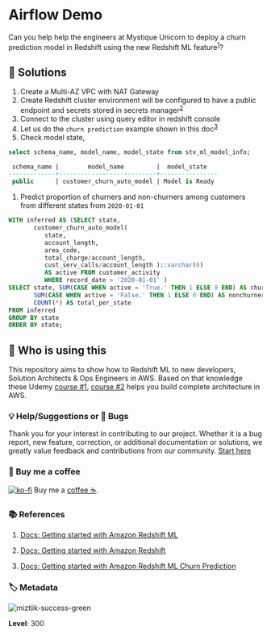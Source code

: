 # Airflow Demo

Can you help help the engineers at Mystique Unicorn to deploy a churn prediction model in Redshift using the new Redshift ML feature<sup>[1]</sup>?

## 🎯 Solutions

1. Create a Multi-AZ VPC with NAT Gateway
1. Create Redshift cluster environment will be configured to have a public endpoint and secrets stored in secrets manager<sup>[2]</sup>
1. Connect to the cluster using query editor in redshift console
1. Let us do the `churn prediction` example shown in this doc<sup>[3]</sup>
1. Check model state,

```sql
select schema_name, model_name, model_state from stv_ml_model_info;

 schema_name |        model_name         |  model_state
-------------+---------------------------+----------------
 public      | customer_churn_auto_model | Model is Ready

```
1. Predict proportion of churners and non-churners among customers from different states from `2020-01-01`

```sql
WITH inferred AS (SELECT state,
       customer_churn_auto_model( 
          state,
          account_length,
          area_code, 
          total_charge/account_length, 
          cust_serv_calls/account_length )::varchar(6)
          AS active FROM customer_activity
          WHERE record_date > '2020-01-01' )
SELECT state, SUM(CASE WHEN active = 'True.' THEN 1 ELSE 0 END) AS churners,
       SUM(CASE WHEN active = 'False.' THEN 1 ELSE 0 END) AS nonchurners,
       COUNT(*) AS total_per_state
FROM inferred
GROUP BY state
ORDER BY state;
```


## 📌 Who is using this

This repository aims to show how to Redshift ML to new developers, Solution Architects & Ops Engineers in AWS. Based on that knowledge these Udemy [course #1][102], [course #2][101] helps you build complete architecture in AWS.

### 💡 Help/Suggestions or 🐛 Bugs

Thank you for your interest in contributing to our project. Whether it is a bug report, new feature, correction, or additional documentation or solutions, we greatly value feedback and contributions from our community. [Start here](/issues)

### 👋 Buy me a coffee

[![ko-fi](https://www.ko-fi.com/img/githubbutton_sm.svg)](https://ko-fi.com/Q5Q41QDGK) Buy me a [coffee ☕][900].

### 📚 References

1. [Docs: Getting started with Amazon Redshift ML][1]

1. [Docs: Getting started with Amazon Redshift][2]
1. [Docs: Getting started with Amazon Redshift ML Churn Prediction][3]

### 🏷️ Metadata

![miztiik-success-green](https://img.shields.io/badge/Miztiik:Automation:Level-300-purple)

**Level**: 300

[1]: https://docs.aws.amazon.com/redshift/latest/dg/geting-started-machine-learning.html
[2]: https://docs.aws.amazon.com/redshift/latest/gsg/rs-gsg-prereq.html
[3]: https://docs.aws.amazon.com/redshift/latest/dg/examples.html

[100]: https://www.udemy.com/course/aws-cloud-security/?referralCode=B7F1B6C78B45ADAF77A9
[101]: https://www.udemy.com/course/aws-cloud-security-proactive-way/?referralCode=71DC542AD4481309A441
[102]: https://www.udemy.com/course/aws-cloud-development-kit-from-beginner-to-professional/?referralCode=E15D7FB64E417C547579
[103]: https://www.udemy.com/course/aws-cloudformation-basics?referralCode=93AD3B1530BC871093D6
[899]: https://www.udemy.com/user/n-kumar/
[900]: https://ko-fi.com/miztiik
[901]: https://ko-fi.com/Q5Q41QDGK